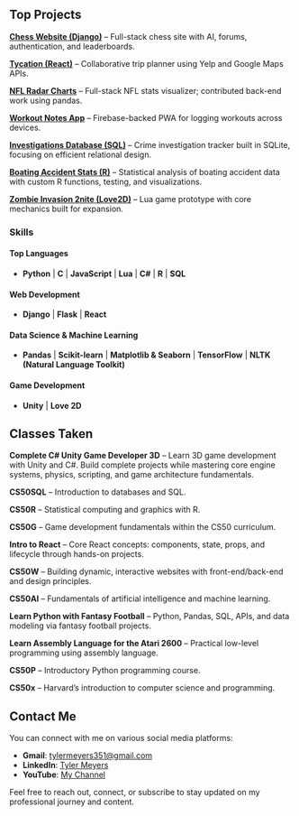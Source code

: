 ## Top Projects

**[Chess Website (Django)](https://github.com/tylermeyers351/CS50W-Final-Project-Chess-Website)** – Full-stack chess site with AI, forums, authentication, and leaderboards.

**[Tycation (React)](https://github.com/tylermeyers351/Project-Tango-Yankee)** – Collaborative trip planner using Yelp and Google Maps APIs.

**[NFL Radar Charts](https://github.com/tylermeyers351/NFL-Radar-Charts)** – Full-stack NFL stats visualizer; contributed back-end work using pandas.

**[Workout Notes App](https://github.com/tylermeyers351/Workout-Notes-App)** – Firebase-backed PWA for logging workouts across devices.

**[Investigations Database (SQL)](https://github.com/tylermeyers351/CS50SQL-Final-Investigations-Database)** – Crime investigation tracker built in SQLite, focusing on efficient relational design.

**[Boating Accident Stats (R)](https://github.com/tylermeyers351/CS50R-Final-Boats)** – Statistical analysis of boating accident data with custom R functions, testing, and visualizations.

**[Zombie Invasion 2nite (Love2D)](https://github.com/tylermeyers351/CS50-Final-Project-Love2d)** – Lua game prototype with core mechanics built for expansion.


### Skills

#### **Top Languages**  
- **Python** | **C** | **JavaScript** | **Lua** | **C#** | **R** | **SQL**

#### **Web Development**  
- **Django** | **Flask** | **React**

#### **Data Science & Machine Learning**  
- **Pandas** | **Scikit-learn** | **Matplotlib & Seaborn** | **TensorFlow** | **NLTK (Natural Language Toolkit)**

#### **Game Development**  
- **Unity** | **Love 2D**


## Classes Taken
**Complete C# Unity Game Developer 3D** – Learn 3D game development with Unity and C#. Build complete projects while mastering core engine systems, physics, scripting, and game architecture fundamentals.

**CS50SQL** – Introduction to databases and SQL.  

**CS50R** – Statistical computing and graphics with R.  

**CS50G** – Game development fundamentals within the CS50 curriculum.  

**Intro to React** – Core React concepts: components, state, props, and lifecycle through hands-on projects.  

**CS50W** – Building dynamic, interactive websites with front-end/back-end and design principles.  

**CS50AI** – Fundamentals of artificial intelligence and machine learning.  

**Learn Python with Fantasy Football** – Python, Pandas, SQL, APIs, and data modeling via fantasy football projects.  

**Learn Assembly Language for the Atari 2600** – Practical low-level programming using assembly language.  

**CS50P** – Introductory Python programming course.  

**CS50x** – Harvard’s introduction to computer science and programming.  


## Contact Me

You can connect with me on various social media platforms:
- **Gmail**: [tylermeyers351@gmail.com](mailto:tylermeyers351@gmail.com)  
- **LinkedIn**: [Tyler Meyers](https://www.linkedin.com/in/tyler-meyers-cpa/)  
- **YouTube**: [My Channel](https://www.youtube.com/channel/UCC0GU4l4EvXBIPPjMAMcxJw)  

Feel free to reach out, connect, or subscribe to stay updated on my professional journey and content.

